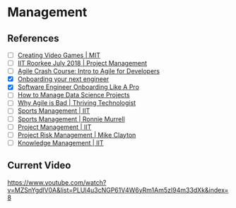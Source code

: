 # Management



## References

- [ ] [Creating Video Games | MIT](https://www.youtube.com/playlist?list=PLUl4u3cNGP61V4W6yRm1Am5zI94m33dXk)
- [ ] [IIT Roorkee July 2018 | Project Management](https://www.youtube.com/playlist?list=PLLy_2iUCG87CBuNhvti0h6W54ZmqrSDMJ)
- [ ] [Agile Crash Course: Intro to Agile for Developers](https://youtu.be/xp5kbbEDPOE)
- [x] [Onboarding your next engineer](https://www.youtube.com/watch?v=R_aB1TcC4Z4)
- [x] [Software Engineer Onboarding Like A Pro](https://www.youtube.com/watch?v=qGOugo74GfU)
- [ ] [How to Manage Data Science Projects](https://www.youtube.com/watch?v=03x2oYg9oME&list=PLz-ep5RbHosWmAt-AMK0MBgh3GeSvbCmL&index=2)
- [ ] [Why Agile is Bad | Thriving Technologist](https://youtu.be/1VZcOpXyS8A)
- [ ] [Sports Management | IIT](https://www.youtube.com/playlist?list=PLyqSpQzTE6M-nTyC4_lI_U8zL59Xs2WR6)
- [ ] [Sports Management | Ronnie Murrell](https://www.youtube.com/playlist?list=PL3GeDORvoVSSuf30PndkqUrxRSbeiBX_Q)
- [ ] [Project Management | IIT](https://www.youtube.com/playlist?list=PLPjSqITyvDeX77O9g4E_lgJbAmLK5SFu6)
- [ ] [Project Risk Management | Mike Clayton](https://www.youtube.com/playlist?list=PLsz8d8r2a995J2pzE1gifZoh8J0Ky7oZQ)
- [ ] [Knowledge Management | IIT](https://www.youtube.com/playlist?list=PLPjSqITyvDeUJib9TTzcpNeUiQC7zEGRc)

## Current Video

https://www.youtube.com/watch?v=MZSnYgdlV0A&list=PLUl4u3cNGP61V4W6yRm1Am5zI94m33dXk&index=8